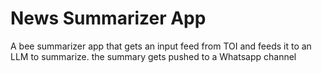 News Summarizer App
=================

A bee summarizer app that gets an input feed from TOI and feeds it to an LLM to summarize. the summary gets pushed to a Whatsapp channel
